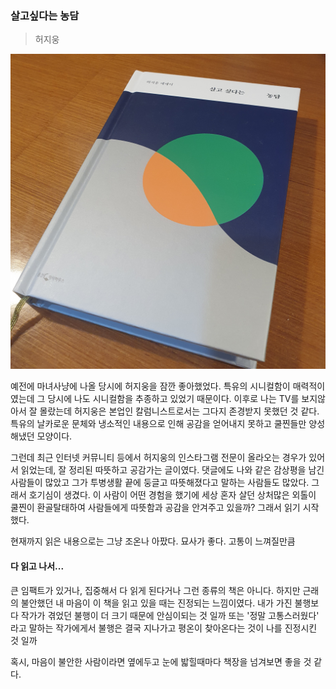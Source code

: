 ### 살고싶다는 농담

> 허지웅

<img src="./asset/book.jpeg">

예전에 마녀사냥에 나올 당시에 허지웅을 잠깐 좋아했었다. 특유의 시니컬함이 매력적이였는데 그 당시에 나도 시니컬함을 추종하고 있었기 때문이다. 이후로 나는 TV를 보지않아서 잘 몰랐는데 허지웅은 본업인 칼럼니스트로서는 그다지 존경받지 못했던 것 같다. 특유의 날카로운 문체와 냉소적인 내용으로 인해 공감을 얻어내지 못하고 쿨찐들만 양성해냈던 모양이다.

그런데 최근 인터넷 커뮤니티 등에서 허지웅의 인스타그램 전문이 올라오는 경우가 있어서 읽었는데, 잘 정리된 따뜻하고 공감가는 글이였다. 댓글에도 나와 같은 감상평을 남긴 사람들이 많았고 그가 투병생활 끝에 둥글고 따뜻해졌다고 말하는 사람들도 많았다. 그래서 호기심이 생겼다. 이 사람이 어떤 경험을 했기에 세상 혼자 살던 상처많은 외톨이 쿨찐이 환골탈태하여 사람들에게 따뜻함과 공감을 안겨주고 있을까? 그래서 읽기 시작했다.

현재까지 읽은 내용으로는 그냥 조온나 아팠다. 묘사가 좋다. 고통이 느껴질만큼



#### 다 읽고 나서...

큰 임팩트가 있거나, 집중해서 다 읽게 된다거나 그런 종류의 책은 아니다. 하지만 근래의 불안했던 내 마음이 이 책을 읽고 있을 때는 진정되는 느낌이였다. 내가 가진 불행보다 작가가 겪었던 불행이 더 크기 때문에 안심이되는 것 일까 또는 '정말 고통스러웠다' 라고 말하는 작가에게서 불행은 결국 지나가고 평온이 찾아온다는 것이 나를 진정시킨 것 일까

혹시, 마음이 불안한 사람이라면 옆에두고 눈에 밟힐때마다 책장을 넘겨보면 좋을 것 같다.

